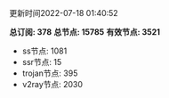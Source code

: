 更新时间2022-07-18 01:40:52

**总订阅: 378**
**总节点: 15785**
**有效节点: 3521**
- ss节点: 1081
- ssr节点: 15
- trojan节点: 395
- v2ray节点: 2030
